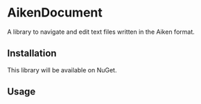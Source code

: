 # AikenDocument
A library to navigate and edit text files written in the Aiken format.

## Installation

This library will be available on NuGet.

## Usage

